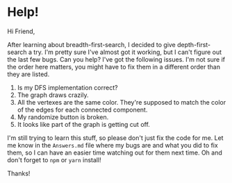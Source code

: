 # Help!

Hi Friend,

After learning about breadth-first-search, I decided to give depth-first-search a try.  I'm pretty sure I've almost got it working, but I can't figure out the last few bugs.  Can you help?  I've got the following issues.  I'm not sure if the order here matters, you might have to fix them in a different order than they are listed.

1. Is my DFS implementation correct?
1. The graph draws crazily.
2. All the vertexes are the same color.  They're supposed to match the color of the edges for each connected component.
3. My randomize button is broken.
4. It looks like part of the graph is getting cut off.

I'm still trying to learn this stuff, so please don't just fix the code for me. Let me know in the `Answers.md` file where my bugs are and what you did to fix them, so I can have an easier time watching out for them next time. Oh and don't forget to `npm` or `yarn` install!

Thanks!
